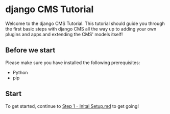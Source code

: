 django CMS Tutorial
===================

Welcome to the django CMS Tutorial. This tutorial should guide you through the first basic steps with
django CMS all the way up to adding your own plugins and apps and extending the CMS' models itself! 

Before we start
---------------
Please make sure you have installed the following prerequisites:

* Python
* pip

Start
-----
To get started, continue to [Step 1 - Inital Setup.md](https://github.com/Chive/djangocms-tutorial/blob/new/Step%201%20-%20Initial%20Setup.md) to get going!
